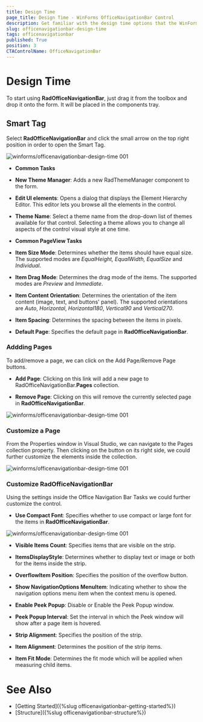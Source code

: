 ```yaml
---
title: Design Time
page_title: Design Time - WinForms OfficeNavigationBar Control
description: Get familiar with the design time options that the WinForms OfficeNavigationBar offers.   
slug: officenavigationbar-design-time
tags: officenavigationbar
published: True
position: 3
CTAControlName: OfficeNavigationBar
---
```


# Design Time 

To start using **RadOfficeNavigationBar**, just drag it from the toolbox and drop it onto the form. It will be placed in the components tray.

## Smart Tag 

Select **RadOfficeNavigationBar** and click the small arrow on the top right position in order to open the Smart Tag.

![winforms/officenavigationbar-design-time 001](images/officenavigationbar-design-time001.png) 

* **Common Tasks**

* __New Theme Manager__: Adds a new RadThemeManager component to the form.

* __Edit UI elements__: Opens a dialog that displays the Element Hierarchy Editor. This editor lets you browse all the elements in the control.

* __Theme Name__: Select a theme name from the drop-down list of themes available for that control. Selecting a theme allows you to change all aspects of the control visual style at one time.
	
* **Common PageView Tasks**

* __Item Size Mode__: Determines whether the items should have equal size. The supported modes are *EqualHeight, EqualWidth, EqualSize* and *Individual*.

* __Item Drag Mode__: Determines the drag mode of the items. The supported modes are *Preview* and *Immediate*.

* __Item Content Orientation__: Determines the orientation of the item content (image, text, and buttons' panel). The supported orientations are *Auto*, *Horizontal*, *Horizontal180*, *Vertical90* and *Vertical270*.

* __Item Spacing__: Determines the spacing between the items in pixels.

* __Default Page__: Specifies the default page in **RadOfficeNavigationBar**.
	
### Addding Pages

To add/remove a page, we can click on the Add Page/Remove Page buttons.

* __Add Page__: Clicking on this link will add a new page to RadOfficeNavigationBar.**Pages** collection.

* __Remove Page__: Clicking on this will remove the currently selected page in **RadOfficeNavigationBar**.

![winforms/officenavigationbar-design-time 001](images/officenavigationbar-design-time002.png) 

### Customize a Page

From the Properties window in Visual Studio, we can navigate to the Pages collection property. Then clicking on the button on its right side, we could further customize the elements inside the collection.

![winforms/officenavigationbar-design-time 001](images/officenavigationbar-design-time002.png) 

### Customize RadOfficeNavigationBar

Using the settings inside the Office Navigation Bar Tasks we could further customize the control.

* __Use Compact Font__: Specifies whether to use compact or large font for the items in **RadOfficeNavigationBar**.

![winforms/officenavigationbar-design-time 001](images/officenavigationbar-design-time004.png)

* __Visible Items Count__: Specifies items that are visible on the strip.

* __ItemsDisplayStyle__: Determines whether to display text or image or both for the items inside the strip.

* __OverflowItem Position__: Specifies the position of the overflow button.

* __Show NavigationOptions MenuItem__: Indicating whether to show the navigation options menu item when the context menu is opened.

* __Enable Peek Popup__: Disable or Enable the Peek Popup window.

* __Peek Popup Interval__: Set the interval in which the Peek window will show after a page item is hovered.

* __Strip Alignment__: Specifies the position of the strip.

* __Item Alignment__: Determines the position of the strip items.

* __Item Fit Mode__: Determines the fit mode which will be applied when measuring child items.
	
	
# See Also

* [Getting Started]({%slug officenavigationbar-getting-started%})
* [Structure]({%slug officenavigationbar-structure%})
 
        
